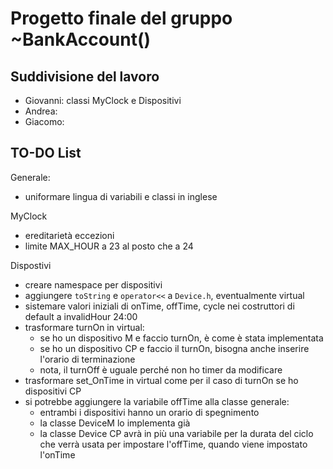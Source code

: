 # Progetto finale del gruppo ~BankAccount()
## Suddivisione del lavoro
- Giovanni: classi MyClock e Dispositivi
- Andrea:
- Giacomo:

## TO-DO List
Generale:
- uniformare lingua di variabili e classi in inglese

MyClock
- ereditarietà eccezioni
- limite MAX_HOUR a 23 al posto che a 24

Dispostivi
- creare namespace per dispositivi
- aggiungere ``toString`` e ``operator<<`` a ``Device.h``, eventualmente virtual
- sistemare valori iniziali di onTime, offTime, cycle nei costruttori di default a invalidHour 24:00
- trasformare turnOn in virtual:
  - se ho un dispositivo M e faccio turnOn, è come è stata implementata
  - se ho un dispositivo CP e faccio il turnOn, bisogna anche inserire l'orario di terminazione
  - nota, il turnOff è uguale perché non ho timer da modificare
- trasformare set_OnTime in virtual come per il caso di turnOn se ho dispositivi CP
- si potrebbe aggiungere la variabile offTime alla classe generale:
  - entrambi i dispositivi hanno un orario di spegnimento
  - la classe DeviceM lo implementa già
  - la classe Device CP avrà in più una variabile per la durata del ciclo che verrà usata per impostare l'offTime, quando viene impostato l'onTime
